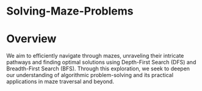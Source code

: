 # Solving-Maze-Problems
# Overview
We aim to efficiently navigate through mazes, unraveling their intricate pathways and finding optimal solutions using Depth-First Search (DFS) and Breadth-First Search (BFS).
Through this exploration, we seek to deepen our understanding of algorithmic problem-solving and its practical applications in maze traversal and beyond.
